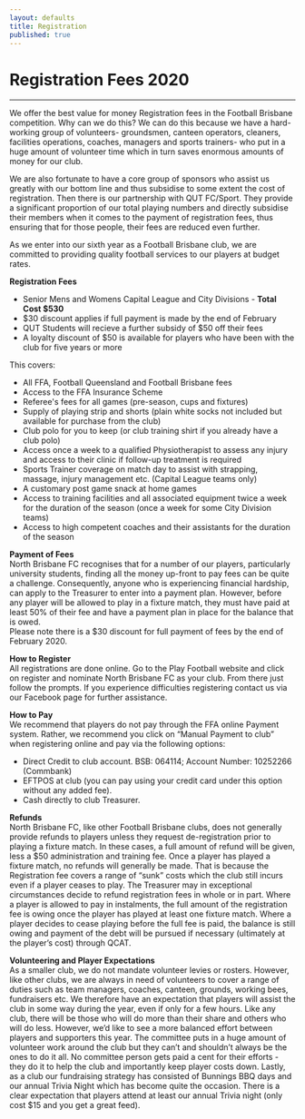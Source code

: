 ```yaml
---
layout: defaults
title: Registration
published: true
---
```


<div class="container">
  <div class="row top-buffer">
    <div class="col">
      <h1 class="text-center">Registration Fees 2020</h1>
    </div>
  </div>
  <hr>
  <div class="row">
    <div class="col-md-8 offset-md-2 text-justify">
<section id="History" markdown="1">
We offer the best value for money Registration fees in the Football Brisbane competition. Why can we do this? We can do this because we have a hard-working group of volunteers- groundsmen, canteen operators, cleaners, facilities operations, coaches, managers and sports trainers- who put in a huge amount of volunteer time which in turn saves enormous amounts of money for our club. 

We are also fortunate to have a core group of sponsors who assist us greatly with our bottom line and thus subsidise to some extent the cost of registration. Then there is our partnership with QUT FC/Sport. They provide a significant proportion of our total playing numbers and directly subsidise their members when it comes to the payment of registration fees, thus ensuring that for those people, their fees are reduced even further.  

As we enter into our sixth year as a Football Brisbane club, we are committed to providing quality football services to our players at budget rates.  

__Registration Fees__  
* Senior Mens and Womens Capital League and City Divisions - __Total Cost $530__  
* $30 discount applies if full payment is made by the end of February
* QUT Students will recieve a further subsidy of $50 off their fees  
* A loyalty discount of $50 is available for players who have been with the club for five years or more  

This covers:
* All FFA, Football Queensland and Football Brisbane fees
* Access to the FFA Insurance Scheme
* Referee's fees for all games (pre-season, cups and fixtures)
* Supply of playing strip and shorts (plain white socks not included but available for purchase from the club)
* Club polo for you to keep (or club training shirt if you already have a club polo)
* Access once a week to a qualified Physiotherapist to assess any injury and access to their clinic if follow-up treatment is required
* Sports Trainer coverage on match day to assist with strapping, massage, injury management etc. (Capital League teams only)
* A customary post game snack at home games
* Access to training facilities and all associated equipment twice a week for the duration of the season (once a week for some City Division teams)
* Access to high competent coaches and their assistants for the duration of the season


__Payment of Fees__  
North Brisbane FC recognises that for a number of our players, particularly university students, finding all the money up-front to pay fees can be quite a challenge. Consequently, anyone who is experiencing financial hardship, can apply to the Treasurer to enter into a payment plan. However, before any player will be allowed to play in a fixture match, they must have paid at least 50% of their fee and have a payment plan in place for the balance that is owed.  
Please note there is a $30 discount for full payment of fees by the end of February 2020.
  

__How to Register__  
All registrations are done online. Go to the Play Football website and click on register and nominate North Brisbane FC as your club. From there just follow the prompts. If you experience difficulties registering contact us via our Facebook page for further assistance.
  

__How to Pay__  
We recommend that players do not pay through the FFA online Payment system. Rather, we recommend you click on “Manual Payment to club” when registering online and pay via the following options:
* Direct Credit to club account. BSB: 064114; Account Number: 10252266 (Commbank)
* EFTPOS at club (you can pay using your credit card under this option without any added fee).
* Cash directly to club Treasurer.
  

__Refunds__  
North Brisbane FC, like other Football Brisbane clubs, does not generally provide refunds to players unless they request de-registration prior to playing a fixture match. In these cases, a full amount of refund will be given, less a $50 administration and training fee.
Once a player has played a fixture match, no refunds will generally be made. That is because the Registration fee covers a range of “sunk” costs which the club still incurs even if a player ceases to play.
The Treasurer may in exceptional circumstances decide to refund registration fees in whole or in part.
Where a player is allowed to pay in instalments, the full amount of the registration fee is owing once the player has played at least one fixture match. Where a player decides to cease playing before the full fee is paid, the balance is still owing and payment of the debt will be pursued if necessary (ultimately at the player’s cost) through QCAT.
  

__Volunteering and Player Expectations__  
As a smaller club, we do not mandate volunteer levies or rosters.
However, like other clubs, we are always in need of volunteers to cover a range of duties such as team managers, coaches, canteen, grounds, working bees, fundraisers etc. We therefore have an expectation that players will assist the club in some way during the year, even if only for a few hours.
Like any club, there will be those who will do more than their share and others who will do less. However, we’d like to see a more balanced effort between players and supporters this year.
The committee puts in a huge amount of volunteer work around the club but they can’t and shouldn’t always be the ones to do it all. No committee person gets paid a cent for their efforts - they do it to help the club and importantly keep player costs down.
Lastly, as a club our fundraising strategy has consisted of Bunnings BBQ days and our annual Trivia Night which has become quite the occasion. There is a clear expectation that players attend at least our annual Trivia night (only cost $15 and you get a great feed). 
</section>
    </div>
  </div>
</div>
